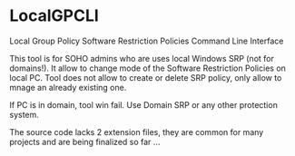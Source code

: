 # LocalGPCLI
Local Group Policy Software Restriction Policies Command Line Interface

This tool is for SOHO admins who are uses local Windows SRP (not for domains!).
It allow to change mode of the Software Restriction Policies on local PC.
Tool does not allow to create or delete SRP policy, only allow to mnage an already existing one.

If PC is in domain, tool win fail. Use Domain SRP or any other protection system.

The source code lacks 2 extension files, they are common for many projects and are being finalized so far ...